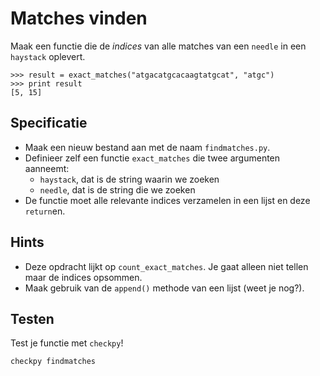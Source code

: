 # Matches vinden

Maak een functie die de *indices* van alle matches van een `needle` in een `haystack` oplevert.

    >>> result = exact_matches("atgacatgcacaagtatgcat", "atgc")
    >>> print result
    [5, 15]

## Specificatie

- Maak een nieuw bestand aan met de naam `findmatches.py`.
- Definieer zelf een functie `exact_matches` die twee argumenten aanneemt:
	- `haystack`, dat is de string waarin we zoeken
	- `needle`, dat is de string die we zoeken
- De functie moet alle relevante indices verzamelen in een lijst en deze `return`en.

## Hints

* Deze opdracht lijkt op `count_exact_matches`. Je gaat alleen niet tellen maar de indices opsommen.
* Maak gebruik van de `append()` methode van een lijst (weet je nog?).

## Testen

Test je functie met `checkpy`!

    checkpy findmatches

